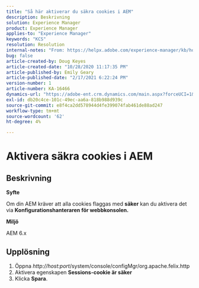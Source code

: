 ```yaml
---
title: "Så här aktiverar du säkra cookies i AEM"
description: Beskrivning
solution: Experience Manager
product: Experience Manager
applies-to: "Experience Manager"
keywords: "KCS"
resolution: Resolution
internal-notes: "From: https://helpx.adobe.com/experience-manager/kb/how-to-enable-secure-cookies-in-AEM.html"
bug: false
article-created-by: Doug Keyes
article-created-date: "10/28/2020 11:17:35 PM"
article-published-by: Emily Geary
article-published-date: "2/17/2021 6:22:24 PM"
version-number: 1
article-number: KA-16466
dynamics-url: "https://adobe-ent.crm.dynamics.com/main.aspx?forceUCI=1&pagetype=entityrecord&etn=knowledgearticle&id=6396cebe-7319-eb11-a813-000d3a5937f3"
exl-id: db20c4ce-101c-49ec-aa6a-818b988d939c
source-git-commit: e8f4ca2dd578944d4fe399074fab461de88ad247
workflow-type: tm+mt
source-wordcount: '62'
ht-degree: 4%

---
```


# Aktivera säkra cookies i AEM

## Beskrivning


<b>Syfte</b>

Om din AEM kräver att alla cookies flaggas med <b>säker</b> kan du aktivera det via <b>Konfigurationshanteraren för webbkonsolen.</b>

<b>Miljö</b>

AEM 6.x


## Upplösning


1. Öppna *http://host:port*/system/console/configMgr/org.apache.felix.http
2. Aktivera egenskapen <b>Sessions-cookie är säker</b>
3. Klicka <b>Spara</b>.
